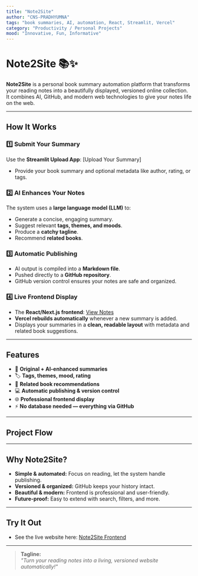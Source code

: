 ```yaml
---
title: "Note2Site"
author: "CNS-PRADHYUMNA"
tags: "book summaries, AI, automation, React, Streamlit, Vercel"
category: "Productivity / Personal Projects"
mood: "Innovative, Fun, Informative"
---
```


# Note2Site 📚✨

**Note2Site** is a personal book summary automation platform that transforms your reading notes into a beautifully displayed, versioned online collection. It combines AI, GitHub, and modern web technologies to give your notes life on the web.

---

## How It Works

### 1️⃣ Submit Your Summary
Use the **Streamlit Upload App**: [Upload Your Summary] 
- Provide your book summary and optional metadata like author, rating, or tags.  

### 2️⃣ AI Enhances Your Notes
The system uses a **large language model (LLM)** to:  
- Generate a concise, engaging summary.  
- Suggest relevant **tags, themes, and moods**.  
- Produce a **catchy tagline**.  
- Recommend **related books**.  

### 3️⃣ Automatic Publishing
- AI output is compiled into a **Markdown file**.  
- Pushed directly to a **GitHub repository**.  
- GitHub version control ensures your notes are safe and organized.

### 4️⃣ Live Frontend Display
- The **React/Next.js frontend**: [View Notes](https://note2site.vercel.app/)  
- **Vercel rebuilds automatically** whenever a new summary is added.  
- Displays your summaries in a **clean, readable layout** with metadata and related book suggestions.

---

## Features
- 📖 **Original + AI-enhanced summaries**  
- 🏷️ **Tags, themes, mood, rating**  
- 🔗 **Related book recommendations**  
- 💻 **Automatic publishing & version control**  
- 🌐 **Professional frontend display**  
- ⚡ **No database needed — everything via GitHub**  

---

## Project Flow
 

---

## Why Note2Site?
- **Simple & automated:** Focus on reading, let the system handle publishing.  
- **Versioned & organized:** GitHub keeps your history intact.  
- **Beautiful & modern:** Frontend is professional and user-friendly.  
- **Future-proof:** Easy to extend with search, filters, and more.  

---

## Try It Out
- See the live website here: [Note2Site Frontend](https://note2site.vercel.app/)  

---

> **Tagline:**  
*"Turn your reading notes into a living, versioned website automatically!"*

